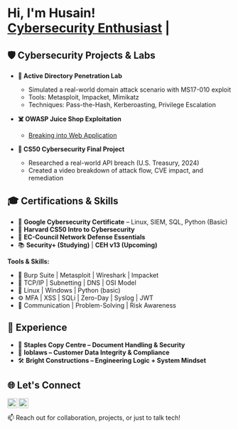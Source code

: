 <h1>Hi, I'm Husain!<br/>
<a href="https://www.linkedin.com/in/husain72">Cybersecurity Enthusiast</a> |
<h2>🛡️ Cybersecurity Projects & Labs</h2>

- <b>🔐 Active Directory Penetration Lab</b>  
  - Simulated a real-world domain attack scenario with MS17-010 exploit  
  - Tools: Metasploit, Impacket, Mimikatz  
  - Techniques: Pass-the-Hash, Kerberoasting, Privilege Escalation

- <b>☠️ OWASP Juice Shop Exploitation</b>  
  - [Breaking into Web Application](https://github.com/Husain1472/OWASP-Juice-Shop)

- <b>🔎 CS50 Cybersecurity Final Project</b>  
  - Researched a real-world API breach (U.S. Treasury, 2024)  
  - Created a video breakdown of attack flow, CVE impact, and remediation

<h2>🎓 Certifications & Skills</h2>

- 📘 <b>Google Cybersecurity Certificate</b> – Linux, SIEM, SQL, Python (Basic)
- 🧠 <b>Harvard CS50 Intro to Cybersecurity</b>
- 🔐 <b>EC-Council Network Defense Essentials</b>
- 📚 <b>Security+ (Studying)</b> | <b>CEH v13 (Upcoming)</b>

**Tools & Skills:**  
- 🧰 Burp Suite | Metasploit | Wireshark | Impacket  
- 🧮 TCP/IP | Subnetting | DNS | OSI Model  
- 🐧 Linux | Windows | Python (basic)  
- ⚙️ MFA | XSS | SQLi | Zero-Day | Syslog | JWT  
- 💬 Communication | Problem-Solving | Risk Awareness

<h2>💼 Experience</h2>

- 🏪 <b>Staples Copy Centre – Document Handling & Security</b>  
- 🛒 <b>loblaws – Customer Data Integrity & Compliance</b>  
- 🛠️ <b>Bright Constructions – Engineering Logic + System Mindset</b>

<h2>🌐 Let's Connect</h2>

[<img align="left" alt="LinkedIn" width="22px" src="https://cdn.jsdelivr.net/npm/simple-icons@v3/icons/linkedin.svg" />][linkedin]
[<img align="left" alt="GitHub" width="22px" src="https://cdn.jsdelivr.net/npm/simple-icons@v3/icons/github.svg" />][github]

<br/><br/>
📫 Reach out for collaboration, projects, or just to talk tech!

[linkedin]: https://www.linkedin.com/in/husain72
[github]: https://github.com/husainsayed

<!--
**husainsayed/husainsayed** is a ✨ _cyber warrior in the making_ ✨ GitHub profile because its `README.md` appears on your profile!

Things I’m working on:
- Studying for Security+ and CEH
- Building cybersecurity labs
- Documenting everything I learn in public!
-->
